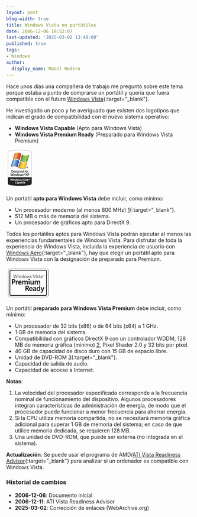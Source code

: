 ```yaml
---
layout: post
blog-width: true
title: Windows Vista en portátiles
date: 2006-12-06 18:52:07
last-updated: '2025-03-02 13:48:00'
published: true
tags:
- Windows
author:
  display_name: Manel Rodero
---
```


Hace unos días una compañera de trabajo me preguntó sobre este tema porque estaba a punto de comprarse un portátil y quería que fuera compatible con el futuro [Windows Vista][1]{:target="_blank"}.

He investigado un poco y he averiguado que existen dos logotipos que indican el grado de compatibilidad con el nuevo sistema operativo:

* **Windows Vista Capable** (Apto para Windows Vista)
* **Windows Vista Premium Ready** (Preparado para Windows Vista Premium)

![Windows Vista Capable][2]

Un portatil **apto para Windows Vista** debe incluir, como mínimo:

* Un procesador moderno (al menos 800 MHz) [1]{:target="_blank"}.
* 512 MB o más de memoria del sistema.
* Un procesador de gráficos apto para DirectX 9.

Todos los portátiles aptos para Windows Vista podrán ejecutar al menos las experiencias fundamentales de Windows Vista. Para disfrutar de toda la experiencia de Windows Vista, incluida la experiencia de usuario con [Windows Aero][3]{:target="_blank"}, hay que elegir un portátil apto para Windows Vista con la designación de preparado para Premium.

![Windows Vista Premium Ready][4]

Un portátil **preparado para Windows Vista Premium** debe incluir, como mínimo:

* Un procesador de 32 bits (x86) o de 64 bits (x64) a 1 GHz.
* 1 GB de memoria del sistema.
* Compatibilidad con gráficos DirectX 9 con un controlador WDDM, 128 MB de memoria gráfica (mínimo) [2], Pixel Shader 2.0 y 32 bits por píxel.
* 40 GB de capacidad de disco duro con 15 GB de espacio libre.
* Unidad de DVD-ROM [3]{:target="_blank"}.
* Capacidad de salida de audio.
* Capacidad de acceso a Internet.

**Notas**:

1. La velocidad del procesador especificada corresponde a la frecuencia nominal de funcionamiento del dispositivo. Algunos procesadores integran características de administración de energía, de modo que el procesador puede funcionar a menor frecuencia para ahorrar energía.
2. Si la CPU utiliza memoria compartida, no se necesitará memoria gráfica adicional para superar 1 GB de memoria del sistema; en caso de que utilice memoria dedicada, se requieren 128 MB.
3. Una unidad de DVD-ROM, que puede ser externa (no integrada en el sistema).

**Actualización**: Se puede usar el programa de AMD/[ATI Vista Readiness Advisor][5]{:target="_blank"} para analizar si un ordenador es compatible con Windows Vista.

### Historial de cambios

* **2006-12-06**: Documento inicial
* **2006-12-11**: ATI Vista Readiness Advisor
* **2025-03-02**: Corrección de enlaces (WebArchive.org)

[1]: https://web.archive.org/web/20061206022405/http://www.microsoft.com/spain/windowsvista/getready/default.mspx
[2]: /assets/img/blog/2006-12-06_image_1.jpg
[3]: https://web.archive.org/web/20061206091112/http://www.microsoft.com/spain/windowsvista/features/default.mspx
[4]: /assets/img/blog/2006-12-06_image_2.jpg
[5]: https://web.archive.org/web/20061215081505/http://ati.amd.com/technology/windowsvista/GetReady.html
